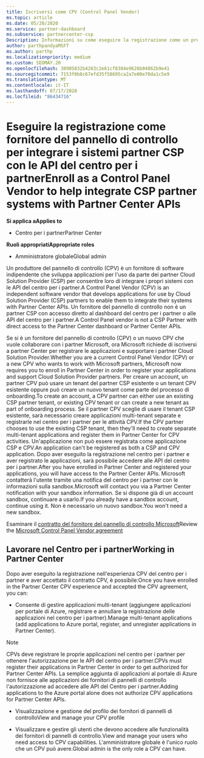 ```yaml
---
title: Iscriversi come CPV (Control Panel Vendor)
ms.topic: article
ms.date: 05/20/2020
ms.service: partner-dashboard
ms.subservice: partnercenter-csp
Description: Informazioni su come eseguire la registrazione come un produttore del pannello di controllo (CPV) nel centro per i partner.
author: parthpandyaMSFT
ms.author: parthp
ms.localizationpriority: medium
ms.custom: SEOMAY.20
ms.openlocfilehash: 38905832b4263c2e61cf8384e9626b04862b9e41
ms.sourcegitcommit: 7153f0b8c67efd35f58695ca2a7e00e70da1c5e9
ms.translationtype: MT
ms.contentlocale: it-IT
ms.lasthandoff: 07/17/2020
ms.locfileid: "86434716"
---
```

# <a name="enroll-as-a-control-panel-vendor-to-help-integrate-csp-partner-systems-with-partner-center-apis"></a><span data-ttu-id="5cb23-103">Eseguire la registrazione come fornitore del pannello di controllo per integrare i sistemi partner CSP con le API del centro per i partner</span><span class="sxs-lookup"><span data-stu-id="5cb23-103">Enroll as a Control Panel Vendor to help integrate CSP partner systems with Partner Center APIs</span></span>

<span data-ttu-id="5cb23-104">**Si applica a**</span><span class="sxs-lookup"><span data-stu-id="5cb23-104">**Applies to**</span></span>

- <span data-ttu-id="5cb23-105">Centro per i partner</span><span class="sxs-lookup"><span data-stu-id="5cb23-105">Partner Center</span></span>

<span data-ttu-id="5cb23-106">**Ruoli appropriati**</span><span class="sxs-lookup"><span data-stu-id="5cb23-106">**Appropriate roles**</span></span>

- <span data-ttu-id="5cb23-107">Amministratore globale</span><span class="sxs-lookup"><span data-stu-id="5cb23-107">Global admin</span></span>

<span data-ttu-id="5cb23-108">Un produttore del pannello di controllo (CPV) è un fornitore di software indipendente che sviluppa applicazioni per l'uso da parte dei partner Cloud Solution Provider (CSP) per consentire loro di integrare i propri sistemi con le API del centro per i partner.</span><span class="sxs-lookup"><span data-stu-id="5cb23-108">A Control Panel Vendor (CPV) is an independent software vendor that develops applications for use by Cloud Solution Provider (CSP) partners to enable them to integrate their systems with Partner Center APIs.</span></span> <span data-ttu-id="5cb23-109">Un fornitore del pannello di controllo non è un partner CSP con accesso diretto al dashboard del centro per i partner o alle API del centro per i partner.</span><span class="sxs-lookup"><span data-stu-id="5cb23-109">A Control Panel vendor is not a CSP Partner with direct access to the Partner Center dashboard or Partner Center APIs.</span></span>

<span data-ttu-id="5cb23-110">Se si è un fornitore del pannello di controllo (CPV) o un nuovo CPV che vuole collaborare con i partner Microsoft, ora Microsoft richiede di iscriversi a partner Center per registrare le applicazioni e supportare i partner Cloud Solution Provider.</span><span class="sxs-lookup"><span data-stu-id="5cb23-110">Whether you are a current Control Panel Vendor (CPV) or a new CPV who wants to work with Microsoft partners, Microsoft now requires you to enroll in Partner Center in order to register your applications and support Cloud Solution Provider partners.</span></span> <span data-ttu-id="5cb23-111">Per creare un account, un partner CPV può usare un tenant del partner CSP esistente o un tenant CPV esistente oppure può creare un nuovo tenant come parte del processo di onboarding.</span><span class="sxs-lookup"><span data-stu-id="5cb23-111">To create an account, a CPV partner can either use an existing CSP partner tenant, or existing CPV tenant or can create a new tenant as part of onboarding process.</span></span> <span data-ttu-id="5cb23-112">Se il partner CPV sceglie di usare il tenant CSP esistente, sarà necessario creare applicazioni multi-tenant separate e registrarle nel centro per i partner per le attività CPV.</span><span class="sxs-lookup"><span data-stu-id="5cb23-112">If the CPV partner chooses to use the existing CSP tenant, then they'll need to create separate multi-tenant applications and register them in Partner Center for CPV activities.</span></span> <span data-ttu-id="5cb23-113">Un'applicazione non può essere registrata come applicazione CSP e CPV.</span><span class="sxs-lookup"><span data-stu-id="5cb23-113">An application can't be registered as both a CSP and CPV application.</span></span> <span data-ttu-id="5cb23-114">Dopo aver eseguito la registrazione nel centro per i partner e aver registrato le applicazioni, sarà possibile accedere alle API del centro per i partner.</span><span class="sxs-lookup"><span data-stu-id="5cb23-114">After you have enrolled in Partner Center and registered your applications, you will have access to the Partner Center APIs.</span></span>  <span data-ttu-id="5cb23-115">Microsoft contatterà l'utente tramite una notifica del centro per i partner con le informazioni sulla sandbox.</span><span class="sxs-lookup"><span data-stu-id="5cb23-115">Microsoft will contact you via a Partner Center notification with your sandbox information.</span></span> <span data-ttu-id="5cb23-116">Se si dispone già di un account sandbox, continuare a usarlo.</span><span class="sxs-lookup"><span data-stu-id="5cb23-116">If you already have a sandbox account, continue using it.</span></span> <span data-ttu-id="5cb23-117">Non è necessario un nuovo sandbox.</span><span class="sxs-lookup"><span data-stu-id="5cb23-117">You won't need a new sandbox.</span></span>

<span data-ttu-id="5cb23-118">Esaminare il [contratto del fornitore del pannello di controllo Microsoft](https://go.microsoft.com/fwlink/?linkid=2055198)</span><span class="sxs-lookup"><span data-stu-id="5cb23-118">Review the [Microsoft Control Panel Vendor agreement](https://go.microsoft.com/fwlink/?linkid=2055198)</span></span>


## <a name="working-in-partner-center"></a><span data-ttu-id="5cb23-119">Lavorare nel Centro per i partner</span><span class="sxs-lookup"><span data-stu-id="5cb23-119">Working in Partner Center</span></span>
<span data-ttu-id="5cb23-120">Dopo aver eseguito la registrazione nell'esperienza CPV del centro per i partner e aver accettato il contratto CPV, è possibile:</span><span class="sxs-lookup"><span data-stu-id="5cb23-120">Once you have enrolled in the Partner Center CPV experience and accepted the CPV agreement, you can:</span></span>

- <span data-ttu-id="5cb23-121">Consente di gestire applicazioni multi-tenant (aggiungere applicazioni per portale di Azure, registrare e annullare la registrazione delle applicazioni nel centro per i partner).</span><span class="sxs-lookup"><span data-stu-id="5cb23-121">Manage multi-tenant applications (add applications to Azure portal, register, and unregister applications in Partner Center).</span></span>

>[!Note] 
><span data-ttu-id="5cb23-122">CPVs deve registrare le proprie applicazioni nel centro per i partner per ottenere l'autorizzazione per le API del centro per i partner.</span><span class="sxs-lookup"><span data-stu-id="5cb23-122">CPVs must register their applications in Partner Center in order to get authorized for Partner Center APIs.</span></span> <span data-ttu-id="5cb23-123">La semplice aggiunta di applicazioni al portale di Azure non fornisce alle applicazioni dei fornitori di pannelli di controllo l'autorizzazione ad accedere alle API del Centro per i partner.</span><span class="sxs-lookup"><span data-stu-id="5cb23-123">Adding applications to the Azure portal alone does not authorize CPV applications for Partner Center APIs.</span></span> 

- <span data-ttu-id="5cb23-124">Visualizzazione e gestione del profilo dei fornitori di pannelli di controllo</span><span class="sxs-lookup"><span data-stu-id="5cb23-124">View and manage your CPV profile</span></span> 

- <span data-ttu-id="5cb23-125">Visualizzare e gestire gli utenti che devono accedere alle funzionalità dei fornitori di pannelli di controllo.</span><span class="sxs-lookup"><span data-stu-id="5cb23-125">View and manage your users who need access to CPV capabilities.</span></span> <span data-ttu-id="5cb23-126">L'amministratore globale è l'unico ruolo che un CPV può avere.</span><span class="sxs-lookup"><span data-stu-id="5cb23-126">Global admin is the only role a CPV can have.</span></span>


